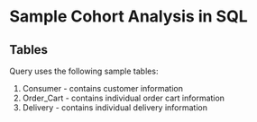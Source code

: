 # Sample Cohort Analysis in SQL

## Tables

Query uses the following sample tables:

1. Consumer - contains customer information
2. Order_Cart - contains individual order cart information
3. Delivery - contains individual delivery information